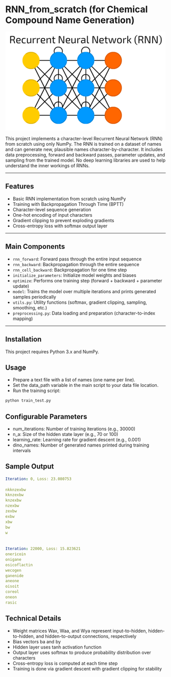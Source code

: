 
# RNN_from_scratch (for Chemical Compound Name Generation)
![Alt text describing the image](images/1_QfHHiQuifJ-W9vQblQCj0Q.png)

This project implements a character-level Recurrent Neural Network (RNN) from scratch using only NumPy.
The RNN is trained on a dataset of names and can generate new, plausible names character-by-character.
It includes data preprocessing, forward and backward passes, parameter updates, and sampling from the trained model.
No deep learning libraries are used to help understand the inner workings of RNNs.

---

## Features

- Basic RNN implementation from scratch using NumPy
- Training with Backpropagation Through Time (BPTT)
- Character-level sequence generation
- One-hot encoding of input characters
- Gradient clipping to prevent exploding gradients
- Cross-entropy loss with softmax output layer

---

## Main Components

- `rnn_forward`: Forward pass through the entire input sequence  
- `rnn_backward`: Backpropagation through the entire sequence  
- `rnn_cell_backward`: Backpropagation for one time step  
- `initialize_parameters`: Initialize model weights and biases  
- `optimize`: Performs one training step (forward + backward + parameter update)  
- `model`: Trains the model over multiple iterations and prints generated samples periodically  
- `utils.py`: Utility functions (softmax, gradient clipping, sampling, smoothing, etc.)  
- `preprocessing.py`: Data loading and preparation (character-to-index mapping)

---

## Installation

This project requires Python 3.x and NumPy.

## Usage

* Prepare a text file with a list of names (one name per line).
* Set the data_path variable in the main script to your data file location.
* Run the training script:
```bash
python train_test.py
```
## Configurable Parameters

* num_iterations: Number of training iterations (e.g., 30000)
* n_a: Size of the hidden state layer (e.g., 70 or 100)
* learning_rate: Learning rate for gradient descent (e.g., 0.001)
* dino_names: Number of generated names printed during training intervals

## Sample Output
```yaml
Iteration: 0, Loss: 23.080753

nkknzexbw
kknzexbw
knzexbw
nzexbw
zexbw
exbw
xbw
bw
w  


Iteration: 22000, Loss: 15.823621
onericoin
onigane
osicoflactin
wecogen
ganenide
aneone
oisoit
coreol
oneon
rasic
```

## Technical Details
* Weight matrices Wax, Waa, and Wya represent input-to-hidden, hidden-to-hidden, and hidden-to-output connections, respectively
* Bias vectors ba and by
* Hidden layer uses tanh activation function
* Output layer uses softmax to produce probability distribution over characters
* Cross-entropy loss is computed at each time step
* Training is done via gradient descent with gradient clipping for stability

